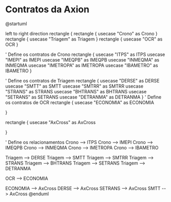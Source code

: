 # Contratos da Axion

<code-block lang="plantuml">
@startuml

left to right direction
rectangle  {
rectangle  {
usecase "Crono" as Crono 
}
rectangle  {
usecase "Triagem" as Triagem
}
rectangle  {
usecase "OCR" as OCR
}


' Define os contratos de Crono
rectangle  {
usecase "ITPS" as ITPS
usecase "IMEPI" as IMEPI
usecase "IMEQPB" as IMEQPB
usecase "INMEQMA" as INMEQMA
usecase "IMETROPA" as IMETROPA
usecase "IBAMETRO" as IBAMETRO
}

' Define os contratos de Triagem
rectangle  {
usecase "DERSE" as DERSE
usecase "SMTT" as SMTT
usecase "SMTRR" as SMTRR
usecase "STRANS" as STRANS
usecase "BHTRANS" as BHTRANS
usecase "SETRANS" as SETRANS
usecase "DETRANMA" as DETRANMA
}
' Define os contratos de OCR
rectangle  {
usecase "ECONOMIA" as ECONOMIA

}

rectangle  {
usecase "AxCross" as AxCross

}

' Define os relacionamentos
Crono --> ITPS
Crono --> IMEPI
Crono --> IMEQPB
Crono --> INMEQMA
Crono --> IMETROPA
Crono --> IBAMETRO

Triagem --> DERSE
Triagem --> SMTT
Triagem --> SMTRR
Triagem --> STRANS
Triagem --> BHTRANS
Triagem --> SETRANS
Triagem --> DETRANMA

OCR --> ECONOMIA

ECONOMIA --> AxCross
DERSE --> AxCross
SETRANS --> AxCross
SMTT --> AxCross
@enduml


</code-block>